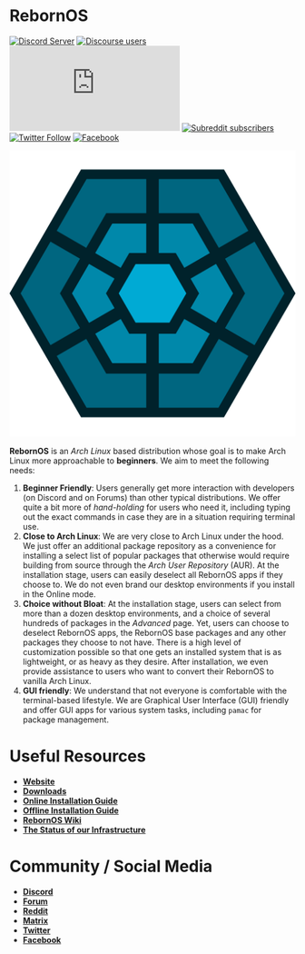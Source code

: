 # RebornOS

[![Discord Server](https://dcbadge.vercel.app/api/server/cU5s6MPpQH?style=flat)](https://discord.gg/cU5s6MPpQH)
[![Discourse users](https://img.shields.io/discourse/users?label=Forum&logo=discourse&server=https%3A%2F%2Frebornos.discourse.group)](https://rebornos.discourse.group/)
[![Matrix](https://img.shields.io/matrix/rebornos:matrix.org?label=Matrix&logo=matrix&server_fqdn=matrix.org)](https://matrix.to/#/#rebornos:matrix.org)
[![Subreddit subscribers](https://img.shields.io/reddit/subreddit-subscribers/rebornos?style=social)](https://www.reddit.com/r/rebornos/)
[![Twitter Follow](https://img.shields.io/twitter/follow/rebornoslinux)](https://twitter.com/rebornoslinux)
[![Facebook](https://img.shields.io/badge/Facebook-1877F2?style=flat&logo=facebook&logoColor=white)](https://facebook.com/rebornos)

![RebornOS Logo](rebornos_logo.png)

**RebornOS** is an *Arch Linux* based distribution whose goal is to make Arch Linux more approachable to **beginners**. We aim to meet the following needs:
1. **Beginner Friendly**: Users generally get more interaction with developers (on Discord and on Forums) than other typical distributions. 
We offer quite a bit more of *hand-holding* for users who need it, including typing out the exact commands in case they are in a situation requiring terminal use.
2. **Close to Arch Linux**: We are very close to Arch Linux under the hood. We just offer an additional package repository as a convenience for installing a select list of popular packages that otherwise would require building from source through the *Arch User Repository* (AUR).
At the installation stage, users can easily deselect all RebornOS apps if they choose to. We do not even brand our desktop environments if you install in the Online mode.
3. **Choice without Bloat**: At the installation stage, users can select from more than a dozen desktop environments, and a choice of several hundreds of packages in the *Advanced* page.
Yet, users can choose to deselect RebornOS apps, the RebornOS base packages and any other packages they choose to not have. 
There is a high level of customization possible so that one gets an installed system that is as lightweight, or as heavy as they desire.
After installation, we even provide assistance to users who want to convert their RebornOS to vanilla Arch Linux.
4. **GUI friendly**: We understand that not everyone is comfortable with the terminal-based lifestyle. 
We are Graphical User Interface (GUI) friendly and offer GUI apps for various system tasks, including `pamac` for package management.

# Useful Resources
- [**Website**](https://www.rebornos.org/)
- [**Downloads**](https://www.rebornos.org/download/)
- [**Online Installation Guide**](https://wiki.rebornos.org/en/installation/calamares-online)
- [**Offline Installation Guide**](https://wiki.rebornos.org/en/installation/calamares-offline)
- [**RebornOS Wiki**](https://wiki.rebornos.org)
- [**The Status of our Infrastructure**](https://status.rebornos.org/)


# Community / Social Media
- [**Discord**](https://discord.com/invite/cU5s6MPpQH)
- [**Forum**](https://rebornos.discourse.group)
- [**Reddit**](https://www.reddit.com/r/rebornos/)
- [**Matrix**](https://matrix.to/#/#rebornos:matrix.org)
- [**Twitter**](https://twitter.com/rebornoslinux)
- [**Facebook**](https://www.facebook.com/rebornos/)
